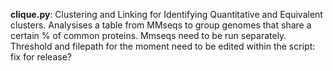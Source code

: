 **clique.py**: Clustering and Linking for Identifying Quantitative and Equivalent clusters. Analysises a table from MMseqs to group genomes that share a certain % of common proteins. Mmseqs need to be run separately.
Threshold and filepath for the moment need to be edited within the script: fix for release?

